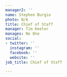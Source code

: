 ```yaml
---
manager2: ''
name: Stephen Burgio
photo: N/A
title: Chief of Staff
manager: Tim Keeler
manages: No One
social:
- twitter: ''
  instagram: ''
  facebook: ''
  website: ''
job_title: Chief of Staff

---
```

